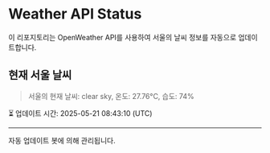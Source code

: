 
# Weather API Status

이 리포지토리는 OpenWeather API를 사용하여 서울의 날씨 정보를 자동으로 업데이트합니다.

## 현재 서울 날씨
> 서울의 현재 날씨: clear sky, 온도: 27.76°C, 습도: 74%

⏳ 업데이트 시간: 2025-05-21 08:43:10 (UTC)

---
자동 업데이트 봇에 의해 관리됩니다.
